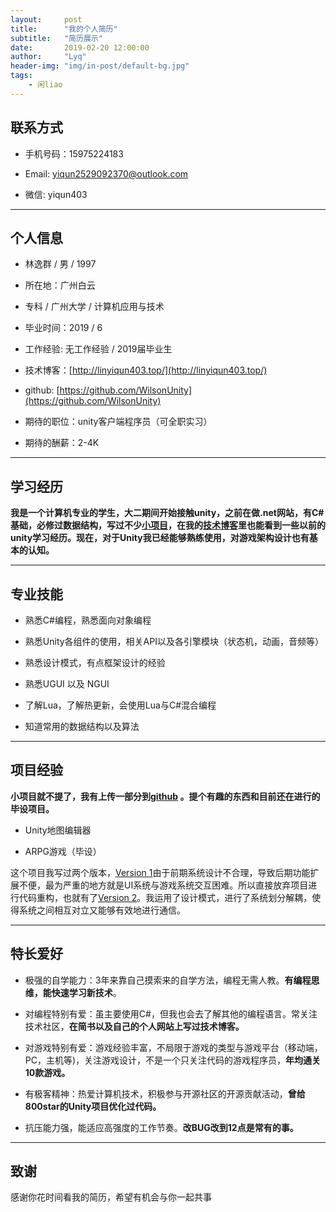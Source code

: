 ```yaml
---
layout:     post
title:      "我的个人简历"
subtitle:   "简历展示"
date:       2019-02-20 12:00:00
author:     "Lyq"
header-img: "img/in-post/default-bg.jpg"
tags:
    - 闲liao
---
```


## 联系方式

* 手机号码：15975224183

* Email: [yiqun2529092370@outlook.com](mailto:yiqun2529092370@outlook.com)

* 微信: yiqun403

---

## 个人信息

* 林逸群 / 男 / 1997

* 所在地：广州白云

* 专科 / 广州大学 / 计算机应用与技术

* 毕业时间：2019 / 6

* 工作经验: 无工作经验 / 2019届毕业生

* 技术博客：[http://linyiqun403.top/](http://linyiqun403.top/)

* github: [https://github.com/WilsonUnity](https://github.com/WilsonUnity)

* 期待的职位：unity客户端程序员（可全职实习）

* 期待的酬薪：2-4K

---

## 学习经历

**我是一个计算机专业的学生，大二期间开始接触unity，之前在做.net网站，有C#基础，必修过数据结构，写过不少[小项目](http://linyiqun403.top/)，在我的[技术博客](http://linyiqun403.top/)里也能看到一些以前的unity学习经历。现在，对于Unity我已经能够熟练使用，对游戏架构设计也有基本的认知。**

---

## 专业技能

* 熟悉C#编程，熟悉面向对象编程

* 熟悉Unity各组件的使用，相关API以及各引擎模块（状态机，动画，音频等）

* 熟悉设计模式，有点框架设计的经验

* 熟悉UGUI 以及 NGUI

* 了解Lua，了解热更新，会使用Lua与C#混合编程

* 知道常用的数据结构以及算法

---

## 项目经验

**小项目就不提了，我有上传一部分到[github](https://github.com/WilsonUnity?tab=repositories) 。提个有趣的东西和目前还在进行的毕设项目。**

* Unity地图编辑器

* ARPG游戏（毕设）

这个项目我写过两个版本，[Version 1](https://github.com/WilsonUnity/MyRPGGame)由于前期系统设计不合理，导致后期功能扩展不便，最为严重的地方就是UI系统与游戏系统交互困难。所以直接放弃项目进行代码重构，也就有了[Version 2](https://gitee.com/yiqun403/Unity-ARPG-Game-Version2)。我运用了设计模式，进行了系统划分解耦，使得系统之间相互对立又能够有效地进行通信。

---

## 特长爱好

* 极强的自学能力：3年来靠自己摸索来的自学方法，编程无需人教。**有编程思维，能快速学习新技术**。

* 对编程特别有爱：虽主要使用C#，但我也会去了解其他的编程语言。常关注技术社区，**在简书以及自己的个人网站上写过技术博客。**

* 对游戏特别有爱：游戏经验丰富，不局限于游戏的类型与游戏平台（移动端，PC，主机等)，关注游戏设计，不是一个只关注代码的游戏程序员，**年均通关10款游戏。**

* 有极客精神：热爱计算机技术，积极参与开源社区的开源贡献活动，**曾给800star的Unity项目优化过代码。**

* 抗压能力强，能适应高强度的工作节奏。**改BUG改到12点是常有的事。**

---

## 致谢

感谢你花时间看我的简历，希望有机会与你一起共事



 